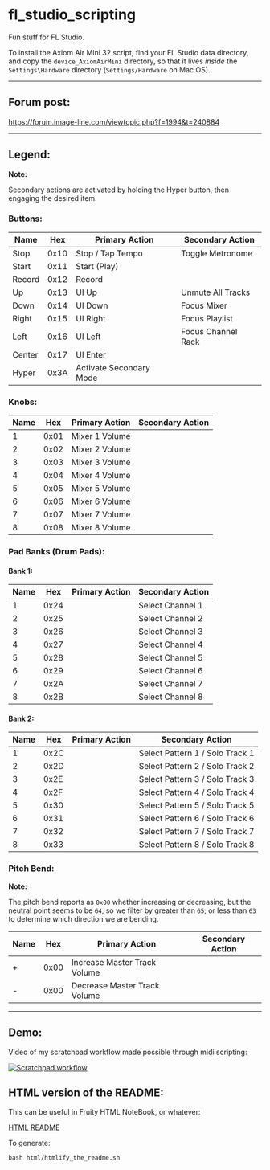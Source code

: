 # fl_studio_scripting

Fun stuff for FL Studio.

To install the Axiom Air Mini 32 script, find your FL Studio data directory, and copy the `device_AxiomAirMini` directory, so that it lives _inside_ the `Settings\Hardware` directory (`Settings/Hardware` on Mac OS).

---

## Forum post:

https://forum.image-line.com/viewtopic.php?f=1994&t=240884

---

## Legend:

**Note:**

Secondary actions are activated by holding the Hyper
button, then engaging the desired item.

### Buttons:

| Name   | Hex  | Primary Action          | Secondary Action   |
| ------ | ---- | ----------------------- | ------------------ |
| Stop   | 0x10 | Stop / Tap Tempo        | Toggle Metronome   |
| Start  | 0x11 | Start (Play)            |                    |
| Record | 0x12 | Record                  |                    |
| Up     | 0x13 | UI Up                   | Unmute All Tracks  |
| Down   | 0x14 | UI Down                 | Focus Mixer        |
| Right  | 0x15 | UI Right                | Focus Playlist     |
| Left   | 0x16 | UI Left                 | Focus Channel Rack |
| Center | 0x17 | UI Enter                |                    |
| Hyper  | 0x3A | Activate Secondary Mode |                    |

### Knobs:

| Name | Hex  | Primary Action | Secondary Action |
| ---- | ---- | -------------- | ---------------- |
| 1    | 0x01 | Mixer 1 Volume |                  |
| 2    | 0x02 | Mixer 2 Volume |                  |
| 3    | 0x03 | Mixer 3 Volume |                  |
| 4    | 0x04 | Mixer 4 Volume |                  |
| 5    | 0x05 | Mixer 5 Volume |                  |
| 6    | 0x06 | Mixer 6 Volume |                  |
| 7    | 0x07 | Mixer 7 Volume |                  |
| 8    | 0x08 | Mixer 8 Volume |                  |

### Pad Banks (Drum Pads):

#### Bank 1:

| Name | Hex  | Primary Action | Secondary Action |
| ---- | ---- | -------------- | ---------------- |
| 1    | 0x24 |                | Select Channel 1 |
| 2    | 0x25 |                | Select Channel 2 |
| 3    | 0x26 |                | Select Channel 3 |
| 4    | 0x27 |                | Select Channel 4 |
| 5    | 0x28 |                | Select Channel 5 |
| 6    | 0x29 |                | Select Channel 6 |
| 7    | 0x2A |                | Select Channel 7 |
| 8    | 0x2B |                | Select Channel 8 |

#### Bank 2:

| Name | Hex  | Primary Action | Secondary Action                |
| ---- | ---- | -------------- | ------------------------------- |
| 1    | 0x2C |                | Select Pattern 1 / Solo Track 1 |
| 2    | 0x2D |                | Select Pattern 2 / Solo Track 2 |
| 3    | 0x2E |                | Select Pattern 3 / Solo Track 3 |
| 4    | 0x2F |                | Select Pattern 4 / Solo Track 4 |
| 5    | 0x30 |                | Select Pattern 5 / Solo Track 5 |
| 6    | 0x31 |                | Select Pattern 6 / Solo Track 6 |
| 7    | 0x32 |                | Select Pattern 7 / Solo Track 7 |
| 8    | 0x33 |                | Select Pattern 8 / Solo Track 8 |

### Pitch Bend:

**Note:**

The pitch bend reports as `0x00` whether increasing or decreasing, but the
neutral point seems to be `64`, so we filter by greater than `65`,
or less than `63` to determine which direction we are bending.

| Name | Hex  | Primary Action               | Secondary Action |
| ---- | ---- | ---------------------------- | ---------------- |
| +    | 0x00 | Increase Master Track Volume |                  |
| -    | 0x00 | Decrease Master Track Volume |                  |

---

## Demo:

Video of my scratchpad workflow made possible through midi scripting:

[![Scratchpad workflow](https://img.youtube.com/vi/VGsCKOv_wKg/0.jpg)](https://www.youtube.com/watch?v=VGsCKOv_wKg)

## HTML version of the README:

This can be useful in Fruity HTML NoteBook, or whatever:

[HTML README](https://htmlpreview.github.io/?https://github.com/ryanpcmcquen/fl_studio_scripting/blob/main/html/README.html)

To generate:

```
bash html/htmlify_the_readme.sh
```

